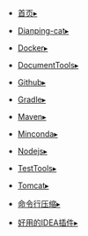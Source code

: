 - [首页▸](/)

- [Dianping-cat▸](/tool/Dianping-cat.md)<br>

- [Docker▸](/tool/Docker.md)<br>

- [DocumentTools▸](/tool/DocumentTools.md)<br>

- [Github▸](/tool/Github.md)<br>

- [Gradle▸](/tool/Gradle.md)<br>

- [Maven▸](/tool/Maven.md)<br>

- [Minconda▸](/tool/Minconda.md)<br>

- [Nodejs▸](/tool/Nodejs.md)<br>

- [TestTools▸](/tool/TestTools.md)<br>

- [Tomcat▸](/tool/Tomcat.md)<br>

- [命令行压缩▸](/tool/命令行压缩.md)<br>

- [好用的IDEA插件▸](/tool/好用的IDEA插件.md)<br>